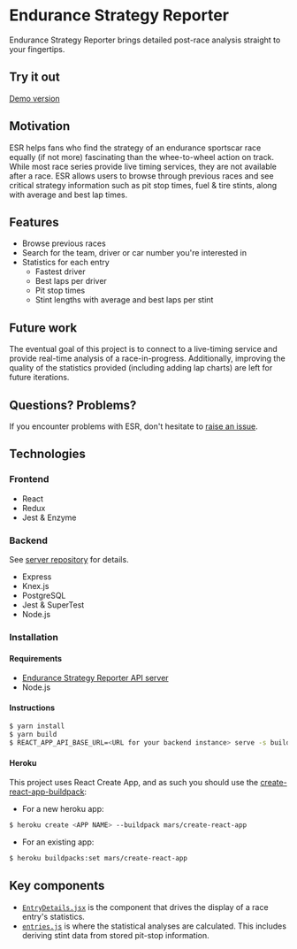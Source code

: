 # Endurance Strategy Reporter

Endurance Strategy Reporter brings detailed post-race analysis straight to your
fingertips.

## Try it out
[Demo version](https://endurance-strategy.herokuapp.com/)

## Motivation
ESR helps fans who find the strategy of an endurance sportscar race equally (if
not more) fascinating than the whee-to-wheel action on track. While most race
series provide live timing services, they are not available after a race. ESR
allows users to browse through previous races and see critical strategy
information such as pit stop times, fuel & tire stints, along with average and best lap times.

## Features

- Browse previous races
- Search for the team, driver or car number you're interested in
- Statistics for each entry
  - Fastest driver
  - Best laps per driver
  - Pit stop times
  - Stint lengths with average and best laps per stint

## Future work
The eventual goal of this project is to connect to a live-timing service and
provide real-time analysis of a race-in-progress. Additionally, improving the
quality of the statistics provided (including adding lap charts) are left for
future iterations.

## Questions? Problems?
If you encounter problems with ESR, don't hesitate to [raise an
issue](https://github.com/aseehra/endurance-strategy/issues/new).

## Technologies
### Frontend
- React
- Redux
- Jest & Enzyme

### Backend
See [server repository](https://github.com/aseehra/endurance-strategy-server)
for details.
- Express
- Knex.js
- PostgreSQL
- Jest & SuperTest
- Node.js

### Installation
#### Requirements
- [Endurance Strategy Reporter API server](https://github.com/aseehra/endurance-strategy-server)
- Node.js

#### Instructions

```bash
$ yarn install
$ yarn build
$ REACT_APP_API_BASE_URL=<URL for your backend instance> serve -s build
```

#### Heroku

This project uses React Create App, and as such you should use the
[create-react-app-buildpack](https://github.com/mars/create-react-app-buildpack):

- For a new heroku app:
```bash
$ heroku create <APP NAME> --buildpack mars/create-react-app
```
- For an existing app:
```bash
$ heroku buildpacks:set mars/create-react-app
```

## Key components
- [`EntryDetails.jsx`](https://github.com/aseehra/endurance-strategy/blob/master/src/containers/EntryDetails/EntryDetails.jsx)
  is the component that drives the display of a race entry's statistics.
- [`entries.js`](https://github.com/aseehra/endurance-strategy-server/blob/master/src/db/entries.js)
  is where the statistical analyses are calculated. This includes deriving stint
  data from stored pit-stop information.

